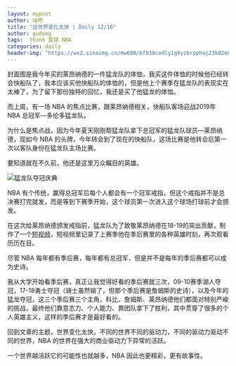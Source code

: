 ```yaml
---
layout: mypost
author: 咕咚
title: "这世界变化太快 | Daily 12/16"
author: gudong
tags:  think 篮球 NBA
categories: daily
header-img: "https://wx2.sinaimg.cn/mw690/6fb50cedly1g9yzbrpphoj23k02o0b2c.jpg"
---
```



封面图是我今年买的莱昂纳德的一件猛龙队的体恤，我买这件体恤的时候他已经转会快船队了，我本应该买他快船队的体恤的，但是他上个赛季在猛龙队的表现实在太棒了，为了留下那份独特的回忆，我还是买了他猛龙的体恤。

而上周，有一场 NBA 的焦点比赛，跟莱昂纳德相关，快船队客场迎战2019年 NBA 总冠军—多伦多猛龙队。

为什么是焦点战，因为今年夏天刚刚帮猛龙队拿下总冠军的猛龙队球员—莱昂纳德，现如今 NBA 的头牌，今年转会到了现在的快船队，这场比赛是他转会后第一次以客队身份在猛龙队主场比赛。

要知道就在不久前，他还是这里万众瞩目的英雄。

![猛龙队夺冠庆典](https://timgsa.baidu.com/timg?image&quality=80&size=b9999_10000&sec=1577114521&di=357be0df6b5b52ae6f0e1e3aefab1285&imgtype=jpg&er=1&src=http%3A%2F%2Fn.sinaimg.cn%2Fsports%2F2_img%2Fupload%2Fcf0d0fdd%2F108%2Fw1024h684%2F20190618%2Ff2ba-hyrtarv6606011.jpg)

NBA 有个传统，赢得总冠军后每个人都会有一个冠军戒指，但这个戒指并不是总决赛打完就发，而是等到下赛季开始，这个球员第一次进入这个球场打球前才会颁发。

在这次给莱昂纳德颁发戒指前，猛龙队为了致敬莱昂纳德在18-19的突出贡献，制作了一个[短视频](https://m.v.qq.com/x/cover/m/mzc00200qnc1qbf.html?vid=t0033r91yda&vuid24=ZNqkyywXUjqw9yKpjBXZ7A%3D%3D&ptag=2_7.7.8.20476_wxf&from=message)，短视频里记录了上赛季他在季后赛里的各种英雄时刻，再次观看历历在目。


尽管 NBA 每年都有季后赛，每年都有总冠军，但是并不是每年的季后赛都可以成为史诗。

我从大学开始看季后赛，真正让我觉得好看的季后赛就三次，09-10赛季湖人夺冠，17-18勇士夺冠（骑士虽然输了，但那个季后赛是詹姆斯的史诗），以及今年的猛龙夺冠，这三个季后赛三个主角，科比、詹姆斯、莱昂纳德他们都面对特别严峻的挑战，最终他们靠意志力、个人能力、靠团队拿下了胜利，其中贯穿了很多的个人英雄主义，这样的季后赛才是最好看的。


回到文章的主题，世界变化太快，不同的世界不同的驱动力，不同的驱动力驱动不同的世界，NBA 的世界在强大的商业驱动力下异常的活跃。

一个世界越活跃它的可能性也就越多，NBA 因此也更精彩，更有故事性。